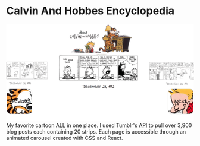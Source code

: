 # Calvin And Hobbes Encyclopedia
![](calvandhobbes.gif)
My favorite cartoon ALL in one place. I used Tumblr's [API](https://www.tumblr.com/docs/en/api/v2) to pull over 3,900 blog posts each containing 20 strips. Each page is accessible through an animated carousel created with CSS and React.
